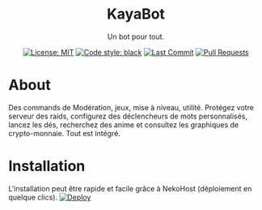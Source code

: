 <h1 align="center">KayaBot</h1>
<p align="center">Un bot pour tout.</p>

<p align="center">
  <a href="https://github.com/ayka667/Kaya/blob/master/LICENSE"><img alt="License: MIT" src="https://img.shields.io/badge/license-MIT-brightgreen.svg"></a>
  <a href="https://github.com/ayka667/Kaya"><img alt="Code style: black" src="https://img.shields.io/badge/code%20style-black-000000.svg"></a>
  <a href="https://github.com/ayka667/Kaya/commits/"><img alt="Last Commit" src="https://img.shields.io/github/last-commit/nntin/discord-twitter-bot.svg"></a>
  <a href="https://github.com/ayka667/Kaya/pulls"><img alt="Pull Requests" src="https://img.shields.io/github/issues-pr/nntin/discord-twitter-bot.svg"></a>
</p>

# About

Des commands de Modération, jeux, mise à niveau, utilité. Protégez votre serveur des raids, configurez des déclencheurs de mots personnalisés, lancez les dés, recherchez des anime et consultez les graphiques de crypto-monnaie. Tout est intégré.

# Installation

L'installation peut être rapide et facile grâce à NekoHost (déploiement en quelque clics).
[![Deploy](https://nekohost.fr/assets/images/logoinfo5.png)](https://nekohost.fr/)
